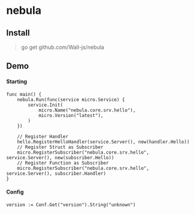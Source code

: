 # nebula

## Install
> go get github.com/Wall-js/nebula

## Demo

#### Starting
```
func main() {
    nebula.Run(func(service micro.Service) {
        service.Init(
            micro.Name("nebula.core.srv.hello"),
            micro.Version("latest"),
        )
    })
    
    // Register Handler
    hello.RegisterHelloHandler(service.Server(), new(handler.Hello))
    // Register Struct as Subscriber
    micro.RegisterSubscriber("nebula.core.srv.hello", service.Server(), new(subscriber.Hello))
    // Register Function as Subscriber
    micro.RegisterSubscriber("nebula.core.srv.hello", service.Server(), subscriber.Handler)
}
```

#### Config

```
version := Conf.Get("version").String("unknown")
```

